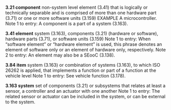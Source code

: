 **3.21 component**
non-system level element (3.41) that is logically or technically separable and is comprised of more than one hardware part (3.71) or one or more software units (3.159)
EXAMPLE A microcontroller.
Note 1 to entry: A component is a part of a system (3.163).

**3.41 element**
system (3.163), components (3.21) (hardware or software), hardware parts (3.71), or software units (3.159)
Note 1 to entry: When “software element” or “hardware element” is used, this phrase denotes an element of software only or an element of hardware only, respectively.
Note 2 to entry: An element may also be a SEooC (3.138).

**3.84 item**
system (3.163) or combination of systems (3.163), to which ISO 26262 is applied, that implements a function or part of a function at the vehicle level
Note 1 to entry: See vehicle function (3.178).

**3.163 system**
set of components (3.21) or subsystems that relates at least a sensor, a controller and an actuator with one another
Note 1 to entry: The related sensor or actuator can be included in the system, or can be external to the system.

